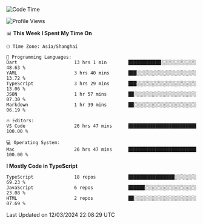 <!--START_SECTION:waka-->
![Code Time](http://img.shields.io/badge/Code%20Time-5%2C859%20hrs%203%20mins-blue)

![Profile Views](http://img.shields.io/badge/Profile%20Views-0-blue)

📊 **This Week I Spent My Time On** 

```text
🕑︎ Time Zone: Asia/Shanghai

💬 Programming Languages: 
Dart                     13 hrs 1 min        ████████████░░░░░░░░░░░░░   48.63 % 
YAML                     3 hrs 40 mins       ███░░░░░░░░░░░░░░░░░░░░░░   13.72 % 
TypeScript               3 hrs 29 mins       ███░░░░░░░░░░░░░░░░░░░░░░   13.06 % 
JSON                     1 hr 57 mins        ██░░░░░░░░░░░░░░░░░░░░░░░   07.30 % 
Markdown                 1 hr 39 mins        ██░░░░░░░░░░░░░░░░░░░░░░░   06.19 % 

🔥 Editors: 
VS Code                  26 hrs 47 mins      █████████████████████████   100.00 % 

💻 Operating System: 
Mac                      26 hrs 47 mins      █████████████████████████   100.00 % 
```

**I Mostly Code in TypeScript** 

```text
TypeScript               18 repos            █████████████████░░░░░░░░   69.23 % 
JavaScript               6 repos             ██████░░░░░░░░░░░░░░░░░░░   23.08 % 
HTML                     2 repos             ██░░░░░░░░░░░░░░░░░░░░░░░   07.69 % 
```




 Last Updated on 12/03/2024 22:08:29 UTC
<!--END_SECTION:waka-->
